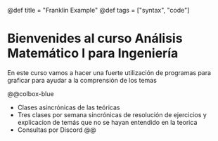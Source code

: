 @def title = "Franklin Example"
@def tags = ["syntax", "code"]

# Bienvenides al curso Análisis Matemático I para Ingeniería

En este curso vamos a hacer una fuerte utilización de programas para graficar
para ayudar a la comprensión de los temas



@@colbox-blue
- Clases asincrónicas de las teóricas
- Tres clases por semana sincrónicas de resolución de ejercicios y explicacion de temás que no se hayan entendido en la teorica
- Consultas por Discord
@@
